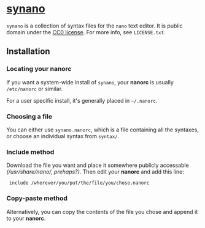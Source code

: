 # [synano](https://github.com/IBPX/synano)
`synano` is a collection of syntax files for the `nano` text editor.
It is public domain under the [CC0 license](http://creativecommons.org/publicdomain/zero/1.0/). For more info, see `LICENSE.txt`.

## Installation

### Locating your nanorc

If you want a system-wide install of `synano`, your **nanorc** is usually `/etc/nanorc` or similar.

For a user specific install, it's generally placed in `~/.nanorc`.

### Choosing a file

You can either use `synano.nanorc`, which is a file containing all the syntaxes, or choose an individual syntax from `syntax/`.

### Include method

Download the file you want and place it somewhere publicly accessable _(/usr/share/nano/, prehaps?)_.
Then edit your **nanorc** and add this line:  

     include /wherever/you/put/the/file/you/chose.nanorc

### Copy-paste method

Alternatively, you can copy the contents of the file you chose and append it to your **nanorc**.
